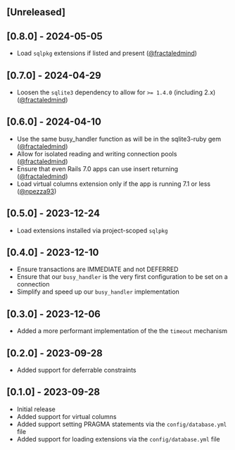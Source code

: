 ## [Unreleased]

## [0.8.0] - 2024-05-05

- Load `sqlpkg` extensions if listed and present ([@fractaledmind](https://github.com/fractaledmind/activerecord-enhancedsqlite3-adapter/pull/17))

## [0.7.0] - 2024-04-29

- Loosen the `sqlite3` dependency to allow for `>= 1.4.0` (including 2.x) ([@fractaledmind](https://github.com/fractaledmind/activerecord-enhancedsqlite3-adapter/pull/15))

## [0.6.0] - 2024-04-10

- Use the same busy_handler function as will be in the sqlite3-ruby gem ([@fractaledmind](https://github.com/fractaledmind/activerecord-enhancedsqlite3-adapter/pull/11))
- Allow for isolated reading and writing connection pools ([@fractaledmind](https://github.com/fractaledmind/activerecord-enhancedsqlite3-adapter/pull/12))
- Ensure that even Rails 7.0 apps can use insert returning ([@fractaledmind](https://github.com/fractaledmind/activerecord-enhancedsqlite3-adapter/pull/8))
- Load virtual columns extension only if the app is running 7.1 or less ([@npezza93](https://github.com/fractaledmind/activerecord-enhancedsqlite3-adapter/pull/7))

## [0.5.0] - 2023-12-24

- Load extensions installed via project-scoped `sqlpkg`

## [0.4.0] - 2023-12-10

- Ensure transactions are IMMEDIATE and not DEFERRED
- Ensure that our `busy_handler` is the very first configuration to be set on a connection
- Simplify and speed up our `busy_handler` implementation

## [0.3.0] - 2023-12-06

- Added a more performant implementation of the the `timeout` mechanism

## [0.2.0] - 2023-09-28

- Added support for deferrable constraints

## [0.1.0] - 2023-09-28

- Initial release
- Added support for virtual columns
- Added support setting PRAGMA statements via the `config/database.yml` file
- Added support for loading extensions via the `config/database.yml` file
